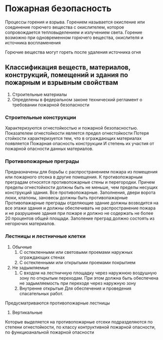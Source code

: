 # Пожарная безопасность 
Процессы горения и взрыва. 
Горением называется окисление или соединение горючего вещества с окислителем, которое сопровождается тепловыделением и излучением света. Горение возможно при одновременном горючего вещества, окислителя и источника воспламенения 

Горючие вещества могут гореть после удаления источника огня
## Классификация веществ, материалов, конструкций, помещений и здания по пожарным и взрывным свойствам
1. Строительные материалы
2. Определены в федеральном законе технический регламент о требовании пожарной безопасности
### Строительные конструкции 
Характеризуются огнестойкостью и пожарной безопасностью. Показателем огнестойкости является предел огнестойкости
Потеря стойкости характеризуется тем, что в ограждающих материалах появляется 
Пожарная опасность конструкции 
И степень их участия от пожарной опасности данных материалов. 
### Противопожарные преграды 
Предназначены для борьбы с распространением пожара из помещения или пожарного отсека в другие помещения. К противопожарным преградам относятся противопожарные стены и перегородки. Причем пределы огнестойкости должны быть не меньше, чем пределы несущих конструкций здания. Все противопожарные. Заполнения, двери ворота люки, клапоны, зановесы должны быть противопажарные 
Противопажарные преграды отделяющие здание должны возводится на все этажи здания и должны обеспечивать не распространение пожара и не разрушение здания при пожаре и должно не содержать не более 20 процентов общей площади. Заполение преград должно состоять из негорючих материалов. 
### Лестницы и лестничные клетки
1. Обычные 
	1. С остекленными или световыми проемами наружных ограждающих стенах
	2. С остекленными или открытыми проемами покрытием
2. Не задымляемые
	1. С входом на лестничную площадку через наружнюю воздушную зону по открытым переходам. При этом должна быть обеспечена не задымляемость при переходе через наружную зону 
	2. Внутренне открытые 
Для обеспечения и проведения спасательных работ. 

Предусматриваются противопожарные лестницы 
1. Вертикальные 

Которые выделяется на противопожарные отсеки подразделяются по степени огнестойкости, по классу контруктивной пожарной опасности, по функциоанальной пожарной опасности